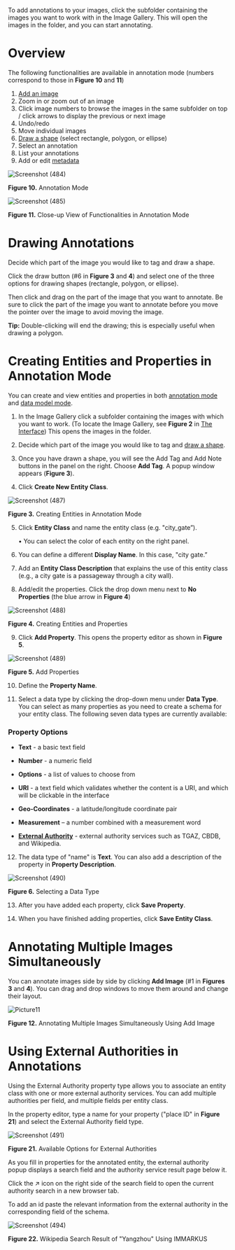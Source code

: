 To add annotations to your images, click the subfolder containing the images you want to work with in the Image Gallery. This will open the images in the folder, and you can start annotating. 

# Overview

The following functionalities are available in annotation mode (numbers correspond to those in **Figure 10** and **11**) 
1.	[Add an image](https://github.com/rsimon/immarkus/wiki/04-Annotating-Image#annotate-multiple-images-on-the-same-screen)
2.	Zoom in or zoom out of an image
3.	Click image numbers to browse the images in the same subfolder on top / click arrows to display the previous or next image  
4.	Undo/redo 
5.	Move individual images
6.	[Draw a shape](https://github.com/rsimon/immarkus/wiki/04-Annotating-Image#draw-annotations) (select rectangle, polygon, or ellipse)
7.	Select an annotation
8.	List your annotations
9.	Add or edit [metadata](https://github.com/rsimon/immarkus/wiki/05-Working-with-Metadata)

![Screenshot (484)](https://github.com/rsimon/immarkus/assets/128056738/913bd4fa-8cf8-4447-9ca5-8b0b1e64fb8a)

**Figure 10.** Annotation Mode

![Screenshot (485)](https://github.com/rsimon/immarkus/assets/128056738/63fd251f-c3e7-4746-9164-c0432fca8576)


**Figure 11.** Close-up View of Functionalities in Annotation Mode


# Drawing Annotations

Decide which part of the image you would like to tag and draw a shape.

Click the draw button (#6 in **Figure 3** and **4**) and select one of the three options for drawing shapes (rectangle, polygon, or ellipse).

Then click and drag on the part of the image that you want to annotate. Be sure to click the part of the image you want to annotate before you move the pointer over the image to avoid moving the image.

**Tip:** Double-clicking will end the drawing; this is especially useful when drawing a polygon.

# Creating Entities and Properties in Annotation Mode

You can create and view entities and properties in both [annotation mode](https://github.com/rsimon/immarkus/wiki/04-Annotating-Images) and [data model mode](https://github.com/rsimon/immarkus/wiki/03-Designing-a-Data-Model).

1. In the Image Gallery click a subfolder containing the images with which you want to work. (To locate the Image Gallery, see **Figure 2** in [The Interface](https://github.com/rsimon/immarkus/wiki/02-The-Interface)) This opens the images in the folder.

1. Decide which part of the image you would like to tag and [draw a shape](https://github.com/rsimon/immarkus/wiki/04-Annotating-Images#draw-annotations). 

1. Once you have drawn a shape, you will see the Add Tag and Add Note buttons in the panel on the right. Choose **Add Tag**. A popup window appears (**Figure 3**). 
1.	Click **Create New Entity Class**. 



![Screenshot (487)](https://github.com/rsimon/immarkus/assets/128056738/e9d557b0-6af3-41a8-8a3d-5e7fadadfccc)

**Figure 3.** Creating Entities in Annotation Mode

5.	Click **Entity Class** and name the entity class (e.g. "city_gate”).

    •	You can select the color of each entity on the right panel.

6.	You can define a different **Display Name**. In this case, "city gate.”
7.	Add an **Entity Class Description** that explains the use of this entity class (e.g., a city gate is a passageway through a city wall).  


8.	Add/edit the properties. Click the drop down menu next to **No Properties** (the blue arrow in **Figure 4**)

![Screenshot (488)](https://github.com/rsimon/immarkus/assets/128056738/74052980-2bf6-4b82-884a-3130bdd2a721)

**Figure 4.** Creating Entities and Properties



9.	Click **Add Property**. This opens the property editor as shown in **Figure 5**.

![Screenshot (489)](https://github.com/rsimon/immarkus/assets/128056738/915a5228-ae1e-4067-8c40-787f4c81e797)

**Figure 5.** Add Properties

10.	Define the **Property Name**.

11.	Select a data type by clicking the drop-down menu under **Data Type**. You can select as many properties as you need to create a schema for your entity class. The following seven data types are currently available:

### Property Options

* **Text** - a basic text field

* **Number** - a numeric field

* **Options** - a list of values to choose from

* **URI** - a text field which validates whether the content is a URI, and which will be clickable in the interface

* **Geo-Coordinates** - a latitude/longitude coordinate pair

* **Measurement** – a number combined with a measurement word

* **[External Authority](https://github.com/rsimon/immarkus/wiki/06-External-Authorities)** - external authority services such as TGAZ, CBDB, and Wikipedia.



12.	The data type of "name" is **Text**. You can also add a description of the property in **Property Description**.

![Screenshot (490)](https://github.com/rsimon/immarkus/assets/128056738/a59a9c46-0a07-4db2-bf2b-b5d8161ee79f)

**Figure 6.** Selecting a Data Type


13.	After you have added each property, click **Save Property**. 

14.	When you have finished adding properties, click **Save Entity Class**.




	 
# Annotating Multiple Images Simultaneously

You can annotate images side by side by clicking **Add Image** (#1 in **Figures 3** and **4**). You can drag and drop windows to move them around and change their layout.

![Picture11](https://github.com/rsimon/immarkus/assets/128056738/18df8963-93a5-4304-be1b-819c85a2729d)

**Figure 12.** Annotating Multiple Images Simultaneously Using Add Image

# Using External Authorities in Annotations

Using the External Authority property type allows you to associate an entity class with one or more external authority services. You can add multiple authorities per field, and multiple fields per entity class. 

In the property editor, type a name for your property ("place ID" in **Figure 21**) and select the External Authority field type.

![Screenshot (491)](https://github.com/rsimon/immarkus/assets/128056738/8b581e78-bb41-42d5-9664-ebae050103b4)

**Figure 21.** Available Options for External Authorities

As you fill in properties for the annotated entity, the external authority popup displays a search field and the authority service result page below it.  

Click the ↗ icon on the right side of the search field to open the current authority search in a new browser tab. 

To add an id paste the relevant information from the external authority in the corresponding field of the schema.

![Screenshot (494)](https://github.com/rsimon/immarkus/assets/128056738/cbaf8a8d-f7f1-4c35-b1c0-d40803e49cd3)

**Figure 22.** Wikipedia Search Result of "Yangzhou" Using IMMARKUS

